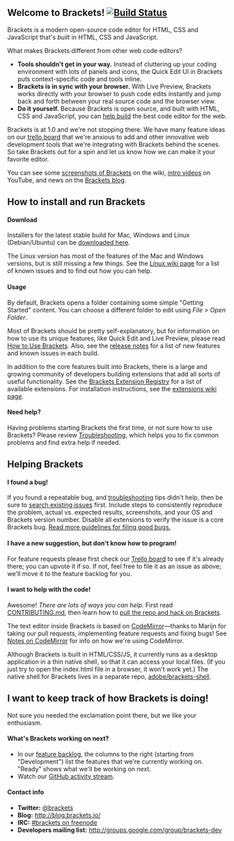 Welcome to Brackets! [![Build Status](https://travis-ci.org/adobe/brackets.svg?branch=master)](https://travis-ci.org/adobe/brackets)
-------------------

Brackets is a modern open-source code editor for HTML, CSS
and JavaScript that's *built* in HTML, CSS and JavaScript. 

What makes Brackets different from other web code editors?

* **Tools shouldn't get in your way.** Instead of cluttering up your coding
environment with lots of panels and icons, the Quick Edit UI in Brackets puts 
context-specific code and tools inline.
* **Brackets is in sync with your browser.** With Live Preview, Brackets
works directly with your browser to push code edits instantly and jump
back and forth between your real source code and the browser view.
* **Do it yourself.** Because Brackets is open source, and built with HTML, CSS
and JavaScript, you can [help build](https://github.com/adobe/brackets/blob/master/CONTRIBUTING.md) the best code editor for the web.

Brackets is at 1.0 and we're not stopping there. We have many feature ideas on our
[trello board](http://bit.ly/BracketsTrelloBoard) that we're anxious to add and other
innovative web development tools that we're integrating with Brackets behind the scenes.
So take Brackets out for a spin and let us know how we can make it your favorite editor. 

You can see some 
[screenshots of Brackets](https://github.com/adobe/brackets/wiki/Brackets-Screenshots)
on the wiki, [intro videos](http://www.youtube.com/user/CodeBrackets) on YouTube, and news on the [Brackets blog](http://blog.brackets.io/).

How to install and run Brackets
-------------------------------
#### Download

Installers for the latest stable build for Mac, Windows and Linux (Debian/Ubuntu) can be [downloaded here](http://brackets.io/).

The Linux version has most of the features of the Mac and Windows versions, but
is still missing a few things. See the [Linux wiki page](https://github.com/adobe/brackets/wiki/Linux-Version)
for a list of known issues and to find out how you can help.

#### Usage

By default, Brackets opens a folder containing some simple "Getting Started" content.
You can choose a different folder to edit using *File > Open Folder*.

Most of Brackets should be pretty self-explanatory, but for information on how
to use its unique features, like Quick Edit and Live Preview, please read
[How to Use Brackets](http://github.com/adobe/brackets/wiki/How-to-Use-Brackets). 
Also, see the [release notes](http://github.com/adobe/brackets/wiki/Release-Notes)
for a list of new features and known issues in each build.

In addition to the core features built into Brackets, there is a large and growing
community of developers building extensions that add all sorts of useful functionality.
See the [Brackets Extension Registry](https://brackets-registry.aboutweb.com/)
for a list of available extensions. For installation instructions,
see the [extensions wiki page](https://github.com/adobe/brackets/wiki/Brackets-Extensions).

#### Need help?

Having problems starting Brackets the first time, or not sure how to use Brackets?  Please 
review [Troubleshooting](https://github.com/adobe/brackets/wiki/Troubleshooting), which helps 
you to fix common problems and find extra help if needed.


Helping Brackets
----------------

#### I found a bug!

If you found a repeatable bug, and [troubleshooting](https://github.com/adobe/brackets/wiki/Troubleshooting) 
tips didn't help, then be sure to [search existing issues](https://github.com/adobe/brackets/issues) first.
Include steps to consistently reproduce the problem, actual vs. expected results, screenshots, and your OS and
Brackets version number. Disable all extensions to verify the issue is a core Brackets bug.
[Read more guidelines for filing good bugs.](https://github.com/adobe/brackets/wiki/How-to-Report-an-Issue)


#### I have a new suggestion, but don't know how to program!

For feature requests please first check our [Trello board](http://bit.ly/BracketsBacklog) to
see if it's already there; you can upvote it if so. If not, feel free to file it as an issue as above; we'll
move it to the feature backlog for you.


#### I want to help with the code!

Awesome! _There are lots of ways you can help._ First read 
[CONTRIBUTING.md](https://github.com/adobe/brackets/blob/master/CONTRIBUTING.md), 
then learn how to [pull the repo and hack on Brackets](https://github.com/adobe/brackets/wiki/How-to-Hack-on-Brackets).

The text editor inside Brackets is based on 
[CodeMirror](http://github.com/codemirror/CodeMirror)&mdash;thanks to Marijn for
taking our pull requests, implementing feature requests and fixing bugs! See 
[Notes on CodeMirror](https://github.com/adobe/brackets/wiki/Notes-on-CodeMirror)
for info on how we're using CodeMirror.

Although Brackets is built in HTML/CSS/JS, it currently runs as a desktop 
application in a thin native shell, so that it can access your local files.
(If you just try to open the index.html file in a browser, it won't work yet.)
The native shell for Brackets lives in a separate repo, 
[adobe/brackets-shell](https://github.com/adobe/brackets-shell/).


I want to keep track of how Brackets is doing!
----------------------------------------------

Not sure you needed the exclamation point there, but we like your enthusiasm.

#### What's Brackets working on next?

* In our [feature backlog](http://bit.ly/BracketsBacklog), the columns to the right
  (starting from "Development") list the features that we're currently working on.
  "Ready" shows what we'll be working on next.
* Watch our [GitHub activity stream](https://github.com/adobe/brackets/pulse).

#### Contact info

* **Twitter:** [@brackets](https://twitter.com/brackets)
* **Blog:** http://blog.brackets.io/
* **IRC:** [#brackets on freenode](http://webchat.freenode.net/?channels=brackets)
* **Developers mailing list:** http://groups.google.com/group/brackets-dev
